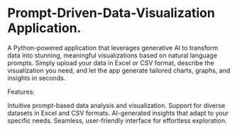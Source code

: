 # Prompt-Driven-Data-Visualization Application.
A Python-powered application that leverages generative AI to transform data into stunning, meaningful visualizations based on natural language prompts. Simply upload your data in Excel or CSV format, describe the visualization you need, and let the app generate tailored charts, graphs, and insights in seconds.

Features:

Intuitive prompt-based data analysis and visualization.
Support for diverse datasets in Excel and CSV formats.
AI-generated insights that adapt to your specific needs.
Seamless, user-friendly interface for effortless exploration.

